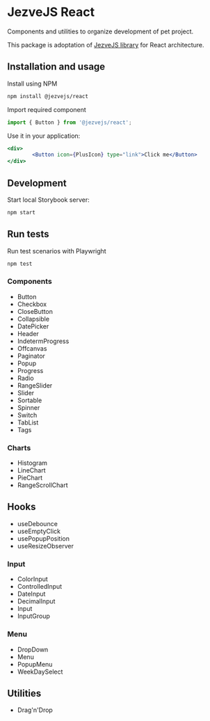 # JezveJS React
Components and utilities to organize development of pet project.

This package is adoptation of <a href="https://henryfeesler.com/jezvejs/">JezveJS library</a> for React architecture.

<h2 align="left">Installation and usage</h2>

Install using NPM
```bash
npm install @jezvejs/react
```

Import required component

```js
import { Button } from '@jezvejs/react';
```

Use it in your application:

```jsx
<div>
        <Button icon={PlusIcon} type="link">Click me</Button>
</div>
```

<h2 align="left">Development</h2>
Start local Storybook server:

```bash
npm start
```

<h2 align="left">Run tests</h2>
Run test scenarios with Playwright

```bash
npm test
```

<h3 align="left">Components</h3>

- Button
- Checkbox
- CloseButton
- Collapsible
- DatePicker
- Header
- IndetermProgress
- Offcanvas
- Paginator
- Popup
- Progress
- Radio
- RangeSlider
- Slider
- Sortable
- Spinner
- Switch
- TabList
- Tags

<h3 align="left">Charts</h3>

- Histogram
- LineChart
- PieChart
- RangeScrollChart


<h2 align="left">Hooks</h2>

- useDebounce
- useEmptyClick
- usePopupPosition
- useResizeObserver

<h3 align="left">Input</h3>

- ColorInput
- ControlledInput
- DateInput
- DecimalInput
- Input
- InputGroup

<h3 align="left">Menu</h3>

- DropDown
- Menu
- PopupMenu
- WeekDaySelect


<h2 align="left">Utilities</h2>

- Drag'n'Drop
